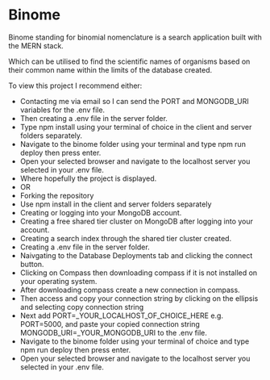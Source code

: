 # Binome

Binome standing for binomial nomenclature is a search application built with the MERN stack.

Which can be utilised to find the scientific names of organisms based on their common name within the limits of the database created.


To view this project I recommend either:
- Contacting me via email so I can send the PORT and MONGODB_URI variables for the .env file.
- Then creating a .env file in the server folder.
- Type npm install using your terminal of choice in the client and server folders separately.
- Navigate to the binome folder using your terminal and type npm run deploy then press enter.
- Open your selected browser and navigate to the localhost server you selected in your .env file.
- Where hopefully the project is displayed.
- OR
- Forking the repository
- Use npm install in the client and server folders separately
- Creating or logging into your MongoDB account.
- Creating a free shared tier cluster on MongoDB after logging into your account.
- Creating a search index through the shared tier cluster created.
- Creating a .env file in the server folder.
- Naivgating to the Database Deployments tab and clicking the connect button.
- Clicking on Compass then downloading compass if it is not installed on your operating system.
- After downloading compass create a new connection in compass.
- Then access and copy your connection string by clicking on the ellipsis and selecting copy connection string
- Next add PORT=_YOUR_LOCALHOST_OF_CHOICE_HERE e.g. PORT=5000, and paste your copied connection string MONGODB_URI=_YOUR_MONGODB_URI to the .env file.
- Navigate to the binome folder using your terminal of choice and type npm run deploy then press enter.
- Open your selected browser and navigate to the localhost server you selected in your .env file.
